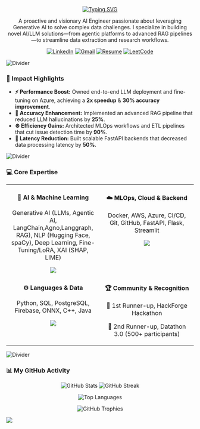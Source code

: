 <div align="center">
  <a href="https://git.io/typing-svg"><img src="https://readme-typing-svg.demolab.com?font=Fira+Code&weight=600&size=30&pause=1000&color=36BCF7&center=true&vCenter=true&width=650&lines=Hello%2C+I'm+Shawneil+Rodrigues;An+AI+%26+ML+Engineer;A+Generative+AI+Specialist;An+LLM+%26+RAG+Developer" alt="Typing SVG" /></a>
</div>

<p align="center">
  A proactive and visionary AI Engineer passionate about leveraging Generative AI to solve complex data challenges. I specialize in building novel AI/LLM solutions—from agentic platforms to advanced RAG pipelines—to streamline data extraction and research workflows.
</p>

<p align="center">
    <a href="https://www.linkedin.com/in/shawneil-rodrigues-923982286/"><img src="https://img.shields.io/badge/LinkedIn-0077B5?style=for-the-badge&logo=linkedin&logoColor=white" alt="LinkedIn"></a>
    <a href="mailto:shawneilrodrigues@gmail.com"><img src="https://img.shields.io/badge/Gmail-D14836?style=for-the-badge&logo=gmail&logoColor=white" alt="Gmail"></a>
    <a href="https://drive.google.com/file/d/1Tgif3x8nfFjhbe0o4UKBwh8HuGbmt1GG/view?usp=sharing"><img src="https://img.shields.io/badge/My_Resume-36BCF7?style=for-the-badge&logo=googledrive&logoColor=white" alt="Resume"></a>
    <a href="https://leetcode.com/u/shawneil_rodrigues/"><img src="https://img.shields.io/badge/LeetCode-FFA116?style=for-the-badge&logo=leetcode&logoColor=black" alt="LeetCode"></a>
</p>

<img src="https://user-images.githubusercontent.com/73097560/115834425-e1a92d80-a44d-11eb-800f-4423a2baf541.gif" alt="Divider">

### 🚀 Impact Highlights

-   **⚡ Performance Boost:** Owned end-to-end LLM deployment and fine-tuning on Azure, achieving a **2x speedup** & **30% accuracy improvement**.
-   **🎯 Accuracy Enhancement:** Implemented an advanced RAG pipeline that reduced LLM hallucinations by **25%**.
-   **⚙️ Efficiency Gains:** Architected MLOps workflows and ETL pipelines that cut issue detection time by **90%**.
-   **🚄 Latency Reduction:** Built scalable FastAPI backends that decreased data processing latency by **50%**.

<img src="https://user-images.githubusercontent.com/73097560/115834425-e1a92d80-a44d-11eb-800f-4423a2baf541.gif" alt="Divider">

### 💻 Core Expertise

<table>
  <tr>
    <td valign="top" width="50%">
      <div align="center">
        <h4>🤖 AI & Machine Learning</h4>
        <p>Generative AI (LLMs, Agentic AI, LangChain,Agno,Langgraph, RAG), NLP (Hugging Face, spaCy), Deep Learning, Fine-Tuning/LoRA, XAI (SHAP, LIME)</p>
        <img src="https://skillicons.dev/icons?i=python,pytorch,tensorflow,huggingface,sklearn,opencv" />
      </div>
    </td>
    <td valign="top" width="50%">
      <div align="center">
        <h4>☁️ MLOps, Cloud & Backend</h4>
        <p>Docker, AWS, Azure, CI/CD, Git, GitHub, FastAPI, Flask, Streamlit</p>
        <img src="https://skillicons.dev/icons?i=docker,aws,azure,git,github,fastapi,flask" />
      </div>
    </td>
  </tr>
  <tr>
    <td valign="top" width="50%">
      <div align="center">
        <h4>⚙️ Languages & Data</h4>
        <p>Python, SQL, PostgreSQL, Firebase, ONNX, C++, Java</p>
        <img src="https://skillicons.dev/icons?i=python,cpp,java,mysql,postgresql,firebase" />
      </div>
    </td>
    <td valign="top" width="50%">
      <div align="center">
        <h4>🏆 Community & Recognition</h4>
        <p>🥇 1st Runner-up, HackForge Hackathon</p>
        <p>🥈 2nd Runner-up, Datathon 3.0 (500+ participants)</p>
      </div>
    </td>
  </tr>
</table>

<img src="https://user-images.githubusercontent.com/73097560/115834425-e1a92d80-a44d-11eb-800f-4423a2baf541.gif" alt="Divider">


### 📊 My GitHub Activity

<p align="center">
  <img src="https://github-readme-stats.vercel.app/api?username=ShawneilRodrigues&theme=dark&hide_border=false&include_all_commits=true&count_private=true" alt="GitHub Stats" />
  <img src="https://github-readme-streak-stats.herokuapp.com/?user=ShawneilRodrigues&theme=dark&hide_border=false" alt="GitHub Streak" />
</p>
<p align="center">
  <img src="https://github-readme-stats.vercel.app/api/top-langs/?username=ShawneilRodrigues&theme=dark&hide_border=false&include_all_commits=true&count_private=true&layout=compact" alt="Top Languages" />
</p>
<p align="center">
  <img src="https://github-profile-trophy.vercel.app/?username=ShawneilRodrigues&theme=monokai&no-frame=false&no-bg=true&margin-w=4" alt="GitHub Trophies" />
</p>

[![](https://visitcount.itsvg.in/api?id=ShawneilRodrigues&label=Profile%20Views&icon=0&pretty=false)](https://visitcount.itsvg.in)
